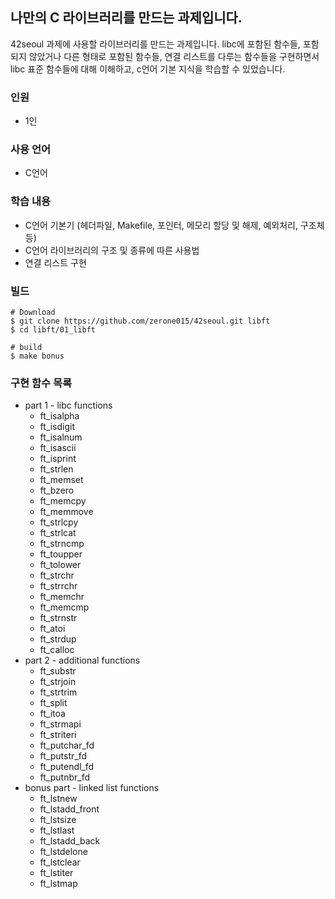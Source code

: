 ## 나만의 C 라이브러리를 만드는 과제입니다.

42seoul 과제에 사용할 라이브러리를 만드는 과제입니다. libc에 포함된 함수들, 포함되지 않았거나 다른 형태로 포함된 함수들, 연결 리스트를 다루는 함수들을 구현하면서 libc 표준 함수들에 대해 이해하고, c언어 기본 지식을 학습할 수 있었습니다.  
### 인원
- 1인
### 사용 언어
- C언어
### 학습 내용
- C언어 기본기 (헤더파일, Makefile, 포인터, 메모리 할당 및 해제, 예외처리, 구조체 등)
- C언어 라이브러리의 구조 및 종류에 따른 사용법
- 연결 리스트 구현
### 빌드
```shell
# Download
$ git clone https://github.com/zerone015/42seoul.git libft
$ cd libft/01_libft

# build
$ make bonus
```
### 구현 함수 목록
- part 1 - libc functions
  - ft_isalpha
  - ft_isdigit
  - ft_isalnum
  - ft_isascii
  - ft_isprint
  - ft_strlen
  - ft_memset
  - ft_bzero
  - ft_memcpy
  - ft_memmove
  - ft_strlcpy
  - ft_strlcat
  - ft_strncmp
  - ft_toupper
  - ft_tolower
  - ft_strchr
  - ft_strrchr
  - ft_memchr
  - ft_memcmp
  - ft_strnstr
  - ft_atoi
  - ft_strdup
  - ft_calloc
- part 2 - additional functions
  - ft_substr
  - ft_strjoin
  - ft_strtrim
  - ft_split
  - ft_itoa
  - ft_strmapi
  - ft_striteri
  - ft_putchar_fd
  - ft_putstr_fd
  - ft_putendl_fd
  - ft_putnbr_fd
- bonus part - linked list functions
  - ft_lstnew
  - ft_lstadd_front
  - ft_lstsize
  - ft_lstlast
  - ft_lstadd_back
  - ft_lstdelone
  - ft_lstclear
  - ft_lstiter
  - ft_lstmap
  
  
